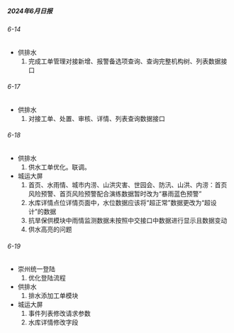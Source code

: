 ##### 2024年6月日报

###### 6-14
- 供排水
  1. 完成工单管理对接新增、报警备选项查询、查询完整机构树、列表数据接口

###### 6-17
- 供排水
  1. 对接工单、处置、审核、详情、列表查询数据接口

###### 6-18
- 供排水
  1. 供水工单优化。联调。
- 城运大屏
  1. 首页、水雨情、城市内涝、山洪灾害、世园会、防汛、山洪、内涝：首页风险预警、首页风险预警配合演练数据暂时改为“暴雨蓝色预警”
  2. 水库详情点位详情页面中，水位数据应该将“超正常”数据更改为“超设计”的数据
  3. 抗旱保供模块中雨情监测数据未按照中交接口中数据进行显示且数据变动
  4. 供水高亮的问题

###### 6-19
- 崇州统一登陆
  1. 优化登陆流程
- 供排水
  1. 排水添加工单模块
- 城运大屏
  1. 事件列表修改请求参数
  2. 水库详情修改字段